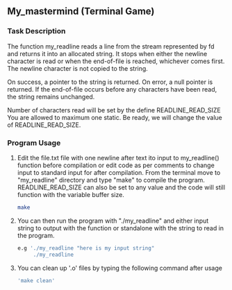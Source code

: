 <!-- GETTING STARTED -->
## My_mastermind (Terminal Game)
### Task Description

The function my_readline reads a line from the stream represented by fd and returns it into an allocated string. It stops when either the newline character is read or when the end-of-file is reached, whichever comes first. The newline character is not copied to the string.

On success, a pointer to the string is returned. On error, a null pointer is returned. If the end-of-file occurs before any characters have been read, the string remains unchanged.

Number of characters read will be set by the define READLINE_READ_SIZE
You are allowed to maximum one static. Be ready, we will change the value of READLINE_READ_SIZE.

### Program Usage

1. Edit the file.txt file with one newline after text ito input to my_readline() function before compilation or edit code as per comments to change input to standard input for after compilation. From the terminal move to "my_readline" directory and type "make" to compile the program. READLINE_READ_SIZE can also be set to any value and the code will still function with the variable buffer size. 

   ```sh
   make
   ```
2. You can then run the program with "./my_readline" and either input string to output with the function or standalone with the string to read in the program. 

   ```sh
   e.g './my_readline "here is my input string"
        ./my_readline
   ```

3. You can clean up '.o' files by typing the following command after usage
    ```sh
   'make clean'
   ```
